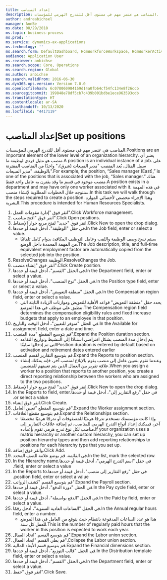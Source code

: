 ```yaml
---
title: إعداد المناصب
description: المناصب هي عنصر مهم في مستوى أقل للتدرج الهرمي للمؤسسات.
author: andreabichsel
manager: AnnBe
ms.date: 08/29/2018
ms.topic: business-process
ms.prod: ''
ms.service: dynamics-ax-applications
ms.technology: ''
ms.search.form: DefaultDashboard, HcmWorkforceWorkspace, HcmWorkerActivityChart, HcmAllWorkersListPart, HcmPosition, HcmPositionNewPosition, HcmJobLookup, HcmPositionReportsToDialog, HcmPositionLookup, FinancialDimensionDefaultTemplatesLookup, DimensionLookup, HcmPersonnelManagementWorkspace
audience: Application User
ms.reviewer: anbichse
ms.search.scope: Core, Operations
ms.search.region: Global
ms.author: anbichse
ms.search.validFrom: 2016-06-30
ms.dyn365.ops.version: Version 7.0.0
ms.openlocfilehash: 6c078060984169d14a0fb64cf54fc134e8f26ccb
ms.sourcegitcommit: 199848e78df5cb7c439b001bdbe1ece963593cdb
ms.translationtype: HT
ms.contentlocale: ar-SA
ms.lasthandoff: 10/13/2020
ms.locfileid: "4417119"
---
```

# <a name="set-up-positions"></a><span data-ttu-id="f7762-103">إعداد المناصب</span><span class="sxs-lookup"><span data-stu-id="f7762-103">Set up positions</span></span>



<span data-ttu-id="f7762-104">المناصب هي عنصر مهم في مستوى أقل للتدرج الهرمي للمؤسسات.</span><span class="sxs-lookup"><span data-stu-id="f7762-104">Positions are an important element of the lower level of an organization hierarchy.</span></span> <span data-ttu-id="f7762-105">يعتبر أي منصب هو مثيل فردي لوظيفة ما.</span><span class="sxs-lookup"><span data-stu-id="f7762-105">A position is an individual instance of a job.</span></span> <span data-ttu-id="f7762-106">على سبيل المثال، يُعد المنصب "مدير المبيعات (شرق)،" واحدًا من المناصب المقترنة بالوظيفة، "مدير المبيعات".</span><span class="sxs-lookup"><span data-stu-id="f7762-106">For example, the position, “Sales manager (East),” is one of the positions that is associated with the job, “Sales manager.”</span></span> <span data-ttu-id="f7762-107">هناك منصب موجود في قسم ما وقد يقترن به عامل واحد فقط.</span><span class="sxs-lookup"><span data-stu-id="f7762-107">A position exists in a department and may have only one worker associated with it.</span></span> <span data-ttu-id="f7762-108">في هذه المهمة سنتوجه خلال الخطوات المطلوبة لإنشاء منصب.</span><span class="sxs-lookup"><span data-stu-id="f7762-108">In this task we will walk through the steps required to create a position.</span></span> <span data-ttu-id="f7762-109">وهذا الإجراء مخصص لأخصائي الموارد البشرية.</span><span class="sxs-lookup"><span data-stu-id="f7762-109">This procedure is intended for Human Resources Specialists.</span></span>

1. <span data-ttu-id="f7762-110">انقر فوق "إدارة مقومات العمل".</span><span class="sxs-lookup"><span data-stu-id="f7762-110">Click Workforce management.</span></span>
2. <span data-ttu-id="f7762-111">انقر فوق "افتح مناصب".</span><span class="sxs-lookup"><span data-stu-id="f7762-111">Click Open positions.</span></span>
3. <span data-ttu-id="f7762-112">انقر فوق "جديد" لفتح مربع حوار الإسقاط‬.</span><span class="sxs-lookup"><span data-stu-id="f7762-112">Click New to open the drop dialog.</span></span>
4. <span data-ttu-id="f7762-113">في حقل "الوظيفة"، أدخل قيمة أو حددها.</span><span class="sxs-lookup"><span data-stu-id="f7762-113">In the Job field, enter or select a value.</span></span>
    * <span data-ttu-id="f7762-114">سيتم نسخ وصف الوظيفة واللقب وعامل التوظيف المكافئ بدوام كامل تلقائيًا من المهمة المحددة داخل الوضع.</span><span class="sxs-lookup"><span data-stu-id="f7762-114">The Job description, title, and full-time equivalent employment factor are automatically copied from the selected job into the position.</span></span>  
5. <span data-ttu-id="f7762-115">ResolveChanges الوظيفة.</span><span class="sxs-lookup"><span data-stu-id="f7762-115">ResolveChanges the Job.</span></span>
6. <span data-ttu-id="f7762-116">انقر فوق "إنشاء منصب".</span><span class="sxs-lookup"><span data-stu-id="f7762-116">Click Create position.</span></span>
7. <span data-ttu-id="f7762-117">في الحقل "القسم"، أدخل قيمة أو حددها.</span><span class="sxs-lookup"><span data-stu-id="f7762-117">In the Department field, enter or select a value.</span></span>
8. <span data-ttu-id="f7762-118">في الحقل "نوع المنصب"، أدخل قيمة أو حددها.</span><span class="sxs-lookup"><span data-stu-id="f7762-118">In the Position type field, enter or select a value.</span></span>
9. <span data-ttu-id="f7762-119">في الحقل "منطقة التعويض"، أدخل قيمة أو حددها.</span><span class="sxs-lookup"><span data-stu-id="f7762-119">In the Compensation region field, enter or select a value.</span></span>
    * <span data-ttu-id="f7762-120">يحدد حقل "منطقة التعويض" قواعد الأهلية للتعويض وموازنات الزيادة الثابتة التي تنطبق على موظف في هذا الموضع.</span><span class="sxs-lookup"><span data-stu-id="f7762-120">The Compensation region field determines the compensation eligibility rules and fixed increase budgets that apply to an employee in that position.</span></span>  
10. <span data-ttu-id="f7762-121">في الحقل "متوفر للتعيين‬"، أدخل الوقت والتاريخ.</span><span class="sxs-lookup"><span data-stu-id="f7762-121">In the Available for assignment field, enter a date and time.</span></span>
11. <span data-ttu-id="f7762-122">قم بتوسيع المقطع "مدة المنصب".</span><span class="sxs-lookup"><span data-stu-id="f7762-122">Expand the Position duration section.</span></span>
    * <span data-ttu-id="f7762-123">يتم إدخال مدة المنصب بشكل افتراضي استنادًا إلى التنشيط وتواريخ التقاعد التي تم إدخالها سابقًا</span><span class="sxs-lookup"><span data-stu-id="f7762-123">Position duration is entered by default based on activation and retirement dates entered earlier</span></span>  
12. <span data-ttu-id="f7762-124">قم بتوسيع التقارير لقسم المنصب.</span><span class="sxs-lookup"><span data-stu-id="f7762-124">Expand the Reports to position section.</span></span>
    * <span data-ttu-id="f7762-125">وعندما تقوم بتعيين عامل إلى منصب يقوم بالإبلاغ لمنصب آخر، فإنه يمكنك إنشاء علاقة تقرير بين العمال الذين يتم تعيينهم للمنصبين.</span><span class="sxs-lookup"><span data-stu-id="f7762-125">When you assign a worker to a position that reports to another position, you create a direct reporting relationship between the workers who are assigned to the two positions.</span></span>  
13. <span data-ttu-id="f7762-126">انقر فوق "جديد" لفتح مربع حوار الإسقاط‬.</span><span class="sxs-lookup"><span data-stu-id="f7762-126">Click New to open the drop dialog.</span></span>
14. <span data-ttu-id="f7762-127">في حقل "‏‫رفع التقارير إلى"، أدخل قيمة أو حددها.</span><span class="sxs-lookup"><span data-stu-id="f7762-127">In the Reports to field, enter or select a value.</span></span>
15. <span data-ttu-id="f7762-128">انقر فوق إنشاء.</span><span class="sxs-lookup"><span data-stu-id="f7762-128">Click Create.</span></span>
16. <span data-ttu-id="f7762-129">قم بتوسيع المقطع "تعيين العامل".</span><span class="sxs-lookup"><span data-stu-id="f7762-129">Expand the Worker assignment section.</span></span>
17. <span data-ttu-id="f7762-130">قم بتوسيع مقطع العلاقات.</span><span class="sxs-lookup"><span data-stu-id="f7762-130">Expand the Relationships section.</span></span>
    * <span data-ttu-id="f7762-131">وإذا كانت مؤسستك تستخدم تدرجًا هرميًا للمصفوفات أو تدرجًا هرميًا مخصصًا آخر، فيمكنك إعداد أنواع التدرج الهرمي للمناصب، ثم إضافة علاقات التقارير إلى مناصب لكل نوع تدرج هرمي تقوم بإعداده.</span><span class="sxs-lookup"><span data-stu-id="f7762-131">If your organization uses a matrix hierarchy or another custom hierarchy, you can set up position hierarchy types and then add reporting relationships to positions for each hierarchy type that you set up.</span></span>  
18. <span data-ttu-id="f7762-132">وانقر فوق إضافة.</span><span class="sxs-lookup"><span data-stu-id="f7762-132">Click Add.</span></span>
19. <span data-ttu-id="f7762-133">في القائمة، قم بوضع علامة للصف المحدد.</span><span class="sxs-lookup"><span data-stu-id="f7762-133">In the list, mark the selected row.</span></span>
20. <span data-ttu-id="f7762-134">في حقل "‏‫اسم التدرج الهرمي"، أدخل قيمة أو حددها.</span><span class="sxs-lookup"><span data-stu-id="f7762-134">In the Hierarchy name field, enter or select a value.</span></span>
21. <span data-ttu-id="f7762-135">في حقل "‏‫رفع التقارير إلى منصب"، أدخل قيمة أو حددها.</span><span class="sxs-lookup"><span data-stu-id="f7762-135">In the Reports to position field, enter or select a value.</span></span>
22. <span data-ttu-id="f7762-136">قم بتوسيع القسم "كشف الرواتب".</span><span class="sxs-lookup"><span data-stu-id="f7762-136">Expand the Payroll section.</span></span>
23. <span data-ttu-id="f7762-137">في الحقل "دورة الدفع"، أدخل قيمة أو حددها.</span><span class="sxs-lookup"><span data-stu-id="f7762-137">In the Pay cycle field, enter or select a value.</span></span>
24. <span data-ttu-id="f7762-138">في الحقل "الدفع بواسطة"، أدخل قيمة أو حددها.</span><span class="sxs-lookup"><span data-stu-id="f7762-138">In the Paid by field, enter or select a value.</span></span>
25. <span data-ttu-id="f7762-139">في الحقل "الساعات العادية السنوية"، أدخل رقمًا.</span><span class="sxs-lookup"><span data-stu-id="f7762-139">In the Annual regular hours field, enter a number.</span></span>
    * <span data-ttu-id="f7762-140">هذا هو عدد الساعات المدفوعة بانتظام حيث يتوقع من العامل في هذا الموضع للعمل كل سنة.</span><span class="sxs-lookup"><span data-stu-id="f7762-140">This is the number of regularly paid hours that the worker in this position is expected to work each year.</span></span>  
26. <span data-ttu-id="f7762-141">قم بتوسيع القسم "اتحاد العمال".</span><span class="sxs-lookup"><span data-stu-id="f7762-141">Expand the Labor union section.</span></span>
27. <span data-ttu-id="f7762-142">قم بطي القسم "اتحاد العمال".</span><span class="sxs-lookup"><span data-stu-id="f7762-142">Collapse the Labor union section.</span></span>
28. <span data-ttu-id="f7762-143">قم بتوسيع قسم الأبعاد المالية.</span><span class="sxs-lookup"><span data-stu-id="f7762-143">Expand the Financial dimensions section.</span></span>
29. <span data-ttu-id="f7762-144">في الحقل "قالب التوزيع"، أدخل قيمة أو حددها.</span><span class="sxs-lookup"><span data-stu-id="f7762-144">In the Distribution template field, enter or select a value.</span></span>
30. <span data-ttu-id="f7762-145">في الحقل "القسم"، أدخل قيمة أو حددها.</span><span class="sxs-lookup"><span data-stu-id="f7762-145">In the Department field, enter or select a value.</span></span>
31. <span data-ttu-id="f7762-146">انقر فوق "حفظ".</span><span class="sxs-lookup"><span data-stu-id="f7762-146">Click Save.</span></span>

